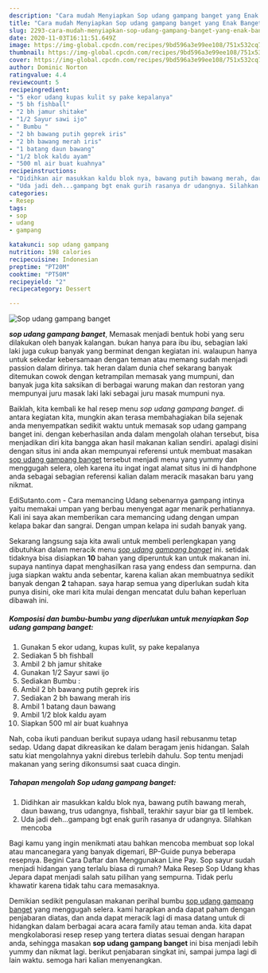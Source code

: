```yaml
---
description: "Cara mudah Menyiapkan Sop udang gampang banget yang Enak Banget"
title: "Cara mudah Menyiapkan Sop udang gampang banget yang Enak Banget"
slug: 2293-cara-mudah-menyiapkan-sop-udang-gampang-banget-yang-enak-banget
date: 2020-11-03T16:11:51.649Z
image: https://img-global.cpcdn.com/recipes/9bd596a3e99ee108/751x532cq70/sop-udang-gampang-banget-foto-resep-utama.jpg
thumbnail: https://img-global.cpcdn.com/recipes/9bd596a3e99ee108/751x532cq70/sop-udang-gampang-banget-foto-resep-utama.jpg
cover: https://img-global.cpcdn.com/recipes/9bd596a3e99ee108/751x532cq70/sop-udang-gampang-banget-foto-resep-utama.jpg
author: Dominic Norton
ratingvalue: 4.4
reviewcount: 5
recipeingredient:
- "5 ekor udang kupas kulit sy pake kepalanya"
- "5 bh fishball"
- "2 bh jamur shitake"
- "1/2 Sayur sawi ijo"
- " Bumbu "
- "2 bh bawang putih geprek iris"
- "2 bh bawang merah iris"
- "1 batang daun bawang"
- "1/2 blok kaldu ayam"
- "500 ml air buat kuahnya"
recipeinstructions:
- "Didihkan air masukkan kaldu blok nya, bawang putih bawang merah, daun bawang, trus udangnya, fishball, terakhir sayur biar ga tll lembek."
- "Uda jadi deh...gampang bgt enak gurih rasanya dr udangnya. Silahkan mencoba"
categories:
- Resep
tags:
- sop
- udang
- gampang

katakunci: sop udang gampang 
nutrition: 198 calories
recipecuisine: Indonesian
preptime: "PT20M"
cooktime: "PT50M"
recipeyield: "2"
recipecategory: Dessert

---
```



![Sop udang gampang banget](https://img-global.cpcdn.com/recipes/9bd596a3e99ee108/751x532cq70/sop-udang-gampang-banget-foto-resep-utama.jpg)

<b><i>sop udang gampang banget</i></b>, Memasak menjadi bentuk hobi yang seru dilakukan oleh banyak kalangan. bukan hanya para ibu ibu, sebagian laki laki juga cukup banyak yang berminat dengan kegiatan ini. walaupun hanya untuk sekedar kebersamaan dengan teman atau memang sudah menjadi passion dalam dirinya. tak heran dalam dunia chef sekarang banyak ditemukan cowok dengan ketrampilan memasak yang mumpuni, dan banyak juga kita saksikan di berbagai warung makan dan restoran yang mempunyai juru masak laki laki sebagai juru masak mumpuni nya.

Baiklah, kita kembali ke hal resep menu <i>sop udang gampang banget</i>. di antara kegiatan kita, mungkin akan terasa membahagiakan bila sejenak anda menyempatkan sedikit waktu untuk memasak sop udang gampang banget ini. dengan keberhasilan anda dalam mengolah olahan tersebut, bisa menjadikan diri kita bangga akan hasil makanan kalian sendiri. apalagi disini dengan situs ini anda akan mempunyai referensi untuk membuat masakan <u>sop udang gampang banget</u> tersebut menjadi menu yang yummy dan menggugah selera, oleh karena itu ingat ingat alamat situs ini di handphone anda sebagai sebagian referensi kalian dalam meracik masakan baru yang nikmat.

EdiSutanto.com - Cara memancing Udang sebenarnya gampang intinya yaitu memakai umpan yang berbau menyengat agar menarik perhatiannya. Kali ini saya akan memberikan cara memancing udang dengan umpan kelapa bakar dan sangrai. Dengan umpan kelapa ini sudah banyak yang.


Sekarang langsung saja kita awali untuk membeli perlengkapan yang dibutuhkan dalam meracik menu <u><i>sop udang gampang banget</i></u> ini. setidak tidaknya bisa disiapkan <b>10</b> bahan yang diperuntuk kan untuk makanan ini. supaya nantinya dapat menghasilkan rasa yang endess dan sempurna. dan juga siapkan waktu anda sebentar, karena kalian akan membuatnya sedikit banyak dengan <b>2</b> tahapan. saya harap semua yang diperlukan sudah kita punya disini, oke mari kita mulai dengan mencatat dulu bahan keperluan dibawah ini.

<!--inarticleads1-->

##### Komposisi dan bumbu-bumbu yang diperlukan untuk menyiapkan Sop udang gampang banget:

1. Gunakan 5 ekor udang, kupas kulit, sy pake kepalanya
1. Sediakan 5 bh fishball
1. Ambil 2 bh jamur shitake
1. Gunakan 1/2 Sayur sawi ijo
1. Sediakan  Bumbu :
1. Ambil 2 bh bawang putih geprek iris
1. Sediakan 2 bh bawang merah iris
1. Ambil 1 batang daun bawang
1. Ambil 1/2 blok kaldu ayam
1. Siapkan 500 ml air buat kuahnya


Nah, coba ikuti panduan berikut supaya udang hasil rebusanmu tetap sedap. Udang dapat dikreasikan ke dalam beragam jenis hidangan. Salah satu kiat mengolahnya yakni direbus terlebih dahulu. Sop tentu menjadi makanan yang sering dikonsumsi saat cuaca dingin. 

<!--inarticleads2-->

##### Tahapan mengolah Sop udang gampang banget:

1. Didihkan air masukkan kaldu blok nya, bawang putih bawang merah, daun bawang, trus udangnya, fishball, terakhir sayur biar ga tll lembek.
1. Uda jadi deh...gampang bgt enak gurih rasanya dr udangnya. Silahkan mencoba


Bagi kamu yang ingin menikmati atau bahkan mencoba membuat sop lokal atau mancanegara yang banyak digemari, BP-Guide punya beberapa resepnya. Begini Cara Daftar dan Menggunakan Line Pay. Sop sayur sudah menjadi hidangan yang terlalu biasa di rumah? Maka Resep Sop Udang khas Jepara dapat menjadi salah satu pilihan yang sempurna. Tidak perlu khawatir karena tidak tahu cara memasaknya. 

Demikian sedikit pengulasan makanan perihal bumbu <u>sop udang gampang banget</u> yang menggugah selera. kami harapkan anda dapat paham dengan penjabaran diatas, dan anda dapat meracik lagi di masa datang untuk di hidangkan dalam berbagai acara acara family atau teman anda. kita dapat mengkolaborasi resep resep yang tertera diatas sesuai dengan harapan anda, sehingga masakan <b>sop udang gampang banget</b> ini bisa menjadi lebih yummy dan nikmat lagi. berikut penjabaran singkat ini, sampai jumpa lagi di lain waktu. semoga hari kalian menyenangkan.
